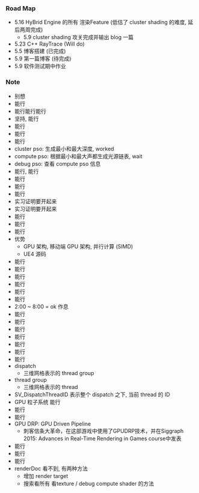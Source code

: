 ### Road Map

* 5.16 HyBrid Engine 的所有 渲染Feature (低估了 cluster shading 的难度, 延后两周完成)
  * 5.9 cluster shading 攻关完成并输出 blog 一篇
* 5.23 C++ RayTrace (Will do)
* 5.5 博客搭建 (已完成)
* 5.9 第一篇博客 (待完成)
* 5.9 软件测试期中作业

### Note

* 别想
* 能行
* 能行能行能行
* 坚持, 能行
* 能行
* 能行
* 能行
* cluster pso: 生成最小和最大深度, worked
* compute pso: 根据最小和最大声都生成光源链表, wait
* debug pso: 查看 compute pso 信息
* 能行, 能行
* 能行
* 能行
* 能行
* 实习证明要开起来
* 实习证明要开起来
* 能行
* 能行
* 能行
* 优势
  * GPU 架构, 移动端 GPU 架构, 并行计算 (SIMD)
  * UE4 源码
* 能行
* 能行
* 能行
* 能行
* 能行
* 能行
* 2:00 ~ 8:00 = ok 作息
* 能行
* 能行
* 能行
* 能行
* 能行
* 能行
* 能行
* dispatch
  * 三维网格表示的 thread group
* thread group 
  * 三维网格表示的 thread
* SV_DispatchThreadID 表示整个 dispatch 之下, 当前 thread 的 ID
* GPU 粒子系统 能行
* 能行
* 能行
* GPU DRP: GPU Driven Pipeline
  * 刺客信条大革命，在这部游戏中使用了GPUDRP技术，并在Siggraph 2015: Advances in Real-Time Rendering in Games course中发表
* 能行
* 能行
* 能行
* renderDoc 看不到, 有两种方法
  * 增加 render target
  * 搜索看所有 看texture / debug compute shader 的方法 



